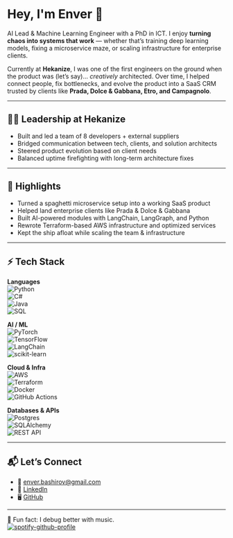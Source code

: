 # Hey, I'm Enver 👋  

AI Lead & Machine Learning Engineer with a PhD in ICT. I enjoy **turning chaos into systems that work** — whether that’s training deep learning models, fixing a microservice maze, or scaling infrastructure for enterprise clients.  

Currently at **Hekanize**, I was one of the first engineers on the ground when the product was (let’s say)… *creatively* architected. Over time, I helped connect people, fix bottlenecks, and evolve the product into a SaaS CRM trusted by clients like **Prada, Dolce & Gabbana, Etro, and Campagnolo**.  

---

## 🧑‍🚀 Leadership at Hekanize  
- Built and led a team of 8 developers + external suppliers  
- Bridged communication between tech, clients, and solution architects  
- Steered product evolution based on client needs  
- Balanced uptime firefighting with long-term architecture fixes  

---

## 🌟 Highlights  
- Turned a spaghetti microservice setup into a working SaaS product  
- Helped land enterprise clients like Prada & Dolce & Gabbana  
- Built AI-powered modules with LangChain, LangGraph, and Python  
- Rewrote Terraform-based AWS infrastructure and optimized services  
- Kept the ship afloat while scaling the team & infrastructure  

---

## ⚡ Tech Stack  

**Languages**  
![Python](https://img.shields.io/badge/Python-3776AB?logo=python&logoColor=white)  
![C#](https://img.shields.io/badge/C%23-239120?logo=csharp&logoColor=white)  
![Java](https://img.shields.io/badge/Java-ED8B00?logo=java&logoColor=white)  
![SQL](https://img.shields.io/badge/SQL-336791?logo=postgresql&logoColor=white)  

**AI / ML**  
![PyTorch](https://img.shields.io/badge/PyTorch-EE4C2C?logo=pytorch&logoColor=white)  
![TensorFlow](https://img.shields.io/badge/TensorFlow-FF6F00?logo=tensorflow&logoColor=white)  
![LangChain](https://img.shields.io/badge/LangChain-000000?logo=chainlink&logoColor=white)  
![scikit-learn](https://img.shields.io/badge/scikit--learn-F7931E?logo=scikit-learn&logoColor=white)  

**Cloud & Infra**  
![AWS](https://img.shields.io/badge/AWS-232F3E?logo=amazonaws&logoColor=white)  
![Terraform](https://img.shields.io/badge/Terraform-844FBA?logo=terraform&logoColor=white)  
![Docker](https://img.shields.io/badge/Docker-2496ED?logo=docker&logoColor=white)  
![GitHub Actions](https://img.shields.io/badge/GitHub_Actions-2088FF?logo=github-actions&logoColor=white)  

**Databases & APIs**  
![Postgres](https://img.shields.io/badge/Postgres-4169E1?logo=postgresql&logoColor=white)  
![SQLAlchemy](https://img.shields.io/badge/SQLAlchemy-323330?logo=python&logoColor=white)  
![REST API](https://img.shields.io/badge/REST-005571?logo=fastapi&logoColor=white)  

---

## 📬 Let’s Connect  
- 📧 enver.bashirov@gmail.com  
- 💼 [LinkedIn](https://www.linkedin.com/in/enverbashirov)  
- 🖥️ [GitHub](https://github.com/enverbashirov)  

---

🎵 Fun fact: I debug better with music.  
[![spotify-github-profile](https://spotify-github-profile.vercel.app/api/view?uid=11102629403&cover_image=true&theme=natemoo-re&show_offline=false&background_color=121212&interchange=false&bar_color=53b14f&bar_color_cover=false)](https://spotify-github-profile.vercel.app/api/view?uid=11102629403&redirect=true)
